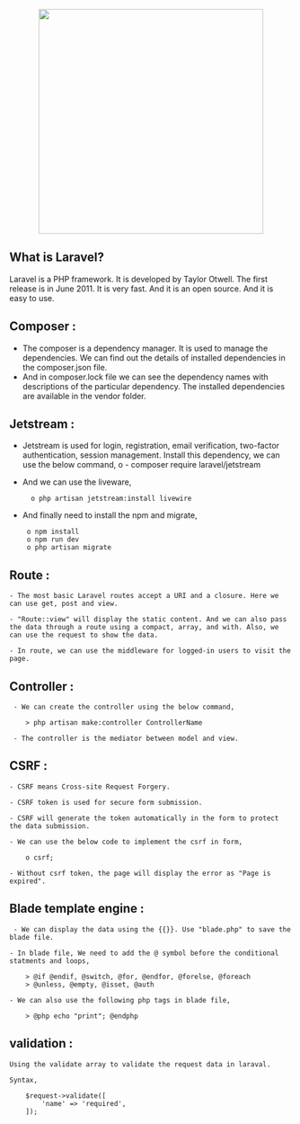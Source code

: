 <p align="center"><a href="https://laravel.com" target="_blank"><img src="https://raw.githubusercontent.com/laravel/art/master/logo-lockup/5%20SVG/2%20CMYK/1%20Full%20Color/laravel-logolockup-cmyk-red.svg" width="400"></a></p>

## What is Laravel?

Laravel is a PHP framework. It is developed by Taylor Otwell. The first release is in June 2011. It is very fast. And it is an open source. And it is easy to use.

## Composer :

- The composer is a  dependency manager. It is used to manage the dependencies. We can find out the details of installed dependencies in the composer.json file.
- And in composer.lock file we can see the dependency names with descriptions of the particular dependency. The installed dependencies are available in the vendor folder.

## Jetstream :

- Jetstream is used for login, registration, email verification, two-factor authentication, session management. Install this dependency, we can use the below command,
    o - composer require laravel/jetstream
- And we can use the liveware,
	
		o php artisan jetstream:install livewire
		
 - And finally need to install the npm and migrate,
	
		o npm install
		o npm run dev
		o php artisan migrate
 
 ## Route :
 
    - The most basic Laravel routes accept a URI and a closure. Here we can use get, post and view.
   	
   	- "Route::view" will display the static content. And we can also pass the data through a route using a compact, array, and with. Also, we can use the request to show the data.
   	
   	- In route, we can use the middleware for logged-in users to visit the page.
    
 ## Controller :
 
     - We can create the controller using the below command,
	
		> php artisan make:controller ControllerName
	
	 - The controller is the mediator between model and view.
     
 ## CSRF :
 
    - CSRF means Cross-site Request Forgery.
	
	- CSRF token is used for secure form submission. 
	
	- CSRF will generate the token automatically in the form to protect the data submission. 

	- We can use the below code to implement the csrf in form,
	
		o csrf;
		
	- Without csrf token, the page will display the error as "Page is expired".
    
    
 ## Blade template engine :
 
     - We can display the data using the {{}}. Use "blade.php" to save the blade file. 
	
	- In blade file, We need to add the @ symbol before the conditional statments and loops,
	
	    > @if @endif, @switch, @for, @endfor, @forelse, @foreach
	    > @unless, @empty, @isset, @auth
	
	- We can also use the following php tags in blade file,
	
		> @php echo "print"; @endphp
        
 
 ## validation :
 
    Using the validate array to validate the request data in laraval. 
	
	Syntax,
	
		$request->validate([
			'name' => 'required',
		]);
